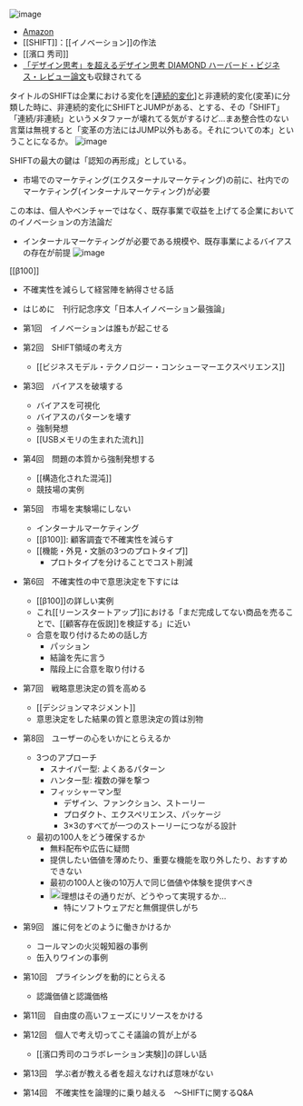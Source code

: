 
![image](https://gyazo.com/5fe8d6ed342519377d72e8bc0e726d67/thumb/1000)
- [Amazon](https://amzn.to/3cNyu2N)
- [[SHIFT]]：[[イノベーション]]の作法
- [[濱口 秀司]]
- [「デザイン思考」を超えるデザイン思考 DIAMOND ハーバード・ビジネス・レビュー論文](https://amzn.to/2zQY2xx)も収録されてる

タイトルのSHIFTは企業における変化を[[連続的変化]](改善)と非連続的変化(変革)に分類した時に、非連続的変化にSHIFTとJUMPがある、とする、その「SHIFT」
「連続/非連続」というメタファーが壊れてる気がするけど…まあ整合性のない言葉は無視すると「変革の方法にはJUMP以外もある。それについての本」ということになるか。
![image](https://gyazo.com/a9ca6f1abcc03fb52368408880a03f83/thumb/1000)

SHIFTの最大の鍵は「認知の再形成」としている。
- 市場でのマーケティング(エクスターナルマーケティング)の前に、社内でのマーケティング(インターナルマーケティング)が必要

この本は、個人やベンチャーではなく、既存事業で収益を上げてる企業においてのイノベーションの方法論だ
- インターナルマーケティングが必要である規模や、既存事業によるバイアスの存在が前提
![image](https://gyazo.com/e2e05033fce7d660bb382c201185564a/thumb/1000)

[[β100]]
- 不確実性を減らして経営陣を納得させる話


- はじめに　刊行記念序文「日本人イノベーション最強論」
- 第1回　イノベーションは誰もが起こせる
- 第2回　SHIFT領域の考え方
    - [[ビジネスモデル・テクノロジー・コンシューマーエクスペリエンス]]
- 第3回　バイアスを破壊する
    - バイアスを可視化
    - バイアスのパターンを壊す
    - 強制発想
    - [[USBメモリの生まれた流れ]]
- 第4回　問題の本質から強制発想する
    - [[構造化された混沌]]
    - 競技場の実例
- 第5回　市場を実験場にしない
    - インターナルマーケティング
    - [[β100]]: 顧客調査で不確実性を減らす
    - [[機能・外見・文脈の3つのプロトタイプ]]
        - プロトタイプを分けることでコスト削減
- 第6回　不確実性の中で意思決定を下すには
    - [[β100]]の詳しい実例
    - これ[[リーンスタートアップ]]における「まだ完成してない商品を売ることで、[[顧客存在仮説]]を検証する」に近い
    - 合意を取り付けるための話し方
        - パッション
        - 結論を先に言う
        - 階段上に合意を取り付ける
- 第7回　戦略意思決定の質を高める
    - [[デシジョンマネジメント]]
    - 意思決定をした結果の質と意思決定の質は別物
- 第8回　ユーザーの心をいかにとらえるか
    - 3つのアプローチ
        - スナイパー型: よくあるパターン
        - ハンター型: 複数の弾を撃つ
        - フィッシャーマン型
            - デザイン、ファンクション、ストーリー
            - プロダクト、エクスペリエンス、パッケージ
            - 3×3のすべてが一つのストーリーにつながる設計
    - 最初の100人をどう確保するか
        - 無料配布や広告に疑問
        - 提供したい価値を薄めたり、重要な機能を取り外したり、おすすめできない
        - 最初の100人と後の10万人で同じ価値や体験を提供すべき
        - <img src='https://scrapbox.io/api/pages/nishio/nishio/icon' alt='nishio.icon' height="19.5"/>理想はその通りだが、どうやって実現するか…
            - 特にソフトウェアだと無償提供しがち
- 第9回　誰に何をどのように働きかけるか
    - コールマンの火災報知器の事例
    - 缶入りワインの事例
- 第10回　プライシングを動的にとらえる
    - 認識価値と認識価格
- 第11回　自由度の高いフェーズにリソースをかける
- 第12回　個人で考え切ってこそ議論の質が上がる
    - [[濱口秀司のコラボレーション実験]]の詳しい話
- 第13回　学ぶ者が教える者を超えなければ意味がない
- 第14回　不確実性を論理的に乗り越える　～SHIFTに関するQ&A
